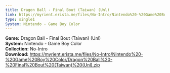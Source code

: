 ```yaml
---
title: Dragon Ball - Final Bout (Taiwan) (Unl)
link: https://myrient.erista.me/files/No-Intro/Nintendo%20-%20Game%20Boy%20Color/Dragon%20Ball%20-%20Final%20Bout%20(Taiwan)%20(Unl).zip
type: single1
System: Nintendo - Game Boy Color
---
```

<b>Game:</b> Dragon Ball - Final Bout (Taiwan) (Unl)<br>
<b>System:</b> Nintendo - Game Boy Color<br>
<b>Collection:</b> No-Intro<br>
<b>Download:</b> https://myrient.erista.me/files/No-Intro/Nintendo%20-%20Game%20Boy%20Color/Dragon%20Ball%20-%20Final%20Bout%20(Taiwan)%20(Unl).zip